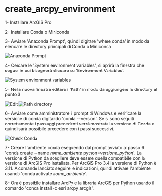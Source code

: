 # create_arcpy_environment

1- Installare ArcGIS Pro

2- Installare Conda o Miniconda

3- Avviare 'Anaconda Prompt', quindi digitare 'where conda' in modo da elencare le directory principali di Conda o Miniconda

![Anaconda Prompt](https://github.com/maxdxc/create_arcpy_environment/blob/main/conda_propt.JPG?raw=true)

4- Cercare le 'System environment variables', si aprirà la finestra che segue, in cui bisognerà cliccare su 'Environment Variables'.

![System environment variables](https://github.com/maxdxc/create_arcpy_environment/blob/main/env_var.JPG?raw=true)

5- Nella nuova finestra editare i 'Path' in modo da aggiungere le directory al punto 3

![Edit](https://github.com/maxdxc/create_arcpy_environment/blob/main/edit_path.JPG?raw=true)
![Path directory](https://github.com/maxdxc/create_arcpy_environment/blob/main/add_dirs.JPG?raw=true)

6- Avviare come amministratore il prompt di Windows e verificare la versione di conda digitando 'conda --version'. Se si sono seguiti correttamente i passaggi precedenti verrà mostrata la versione di Conda e quindi sarà possibile procedere con i passi successivi.

![Check Conda](https://github.com/maxdxc/create_arcpy_environment/blob/main/conda_vers.JPG?raw=true)

7- Creare l'ambiente conda eseguendo dal prompt avviato al passo 6 'conda create --name *nome_ambiente* python=*versione_python*'. La versione di Python da scegliere deve essere quella compatibile con la versione di ArcGIS Pro installata. Per ArcGIS Pro 3.4 la versione di Python è 3.11. A comando lanciato seguire le indicazioni, quindi attivare l'ambiente usando 'conda activate *nome_ambiente*'.

8- Ora è possibile installare ArcPy e la libreria ArcGIS per Python usando il comando 'conda install -c esri arcpy arcgis'.

